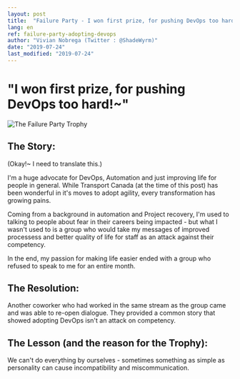 ```yaml
---
layout: post
title:  "Failure Party - I won first prize, for pushing DevOps too hard!~"
lang: en
ref: failure-party-adopting-devops
author: "Vivian Nobrega (Twitter : @ShadeWyrm)"
date: "2019-07-24"
last_modified: "2019-07-24"
---
```


# "I won first prize, for pushing DevOps too hard!~"

![The Failure Party Trophy](https://pbs.twimg.com/media/D_wYlm3XkAEt2vo.jpg)

## The Story:

(Okay!~ I need to translate this.)

I'm a huge advocate for DevOps, Automation and just improving life for people in general. While Transport Canada (at the time of this post) has been wonderful in it's moves to adopt agility, every transformation has growing pains.

Coming from a background in automation and Project recovery, I'm used to talking to people about fear in their careers being impacted - but what I wasn't used to is a group who would take my messages of improved processess and better quality of life for staff as an attack against their competency.

In the end, my passion for making life easier ended with a group who refused to speak to me for an entire month.

## The Resolution:

Another coworker who had worked in the same stream as the group came and was able to re-open dialogue. They provided a common story that showed adopting DevOps isn't an attack on competency.

## The Lesson (and the reason for the Trophy):

We can't do everything by ourselves - sometimes something as simple as personality can cause incompatibility and miscommunication.
